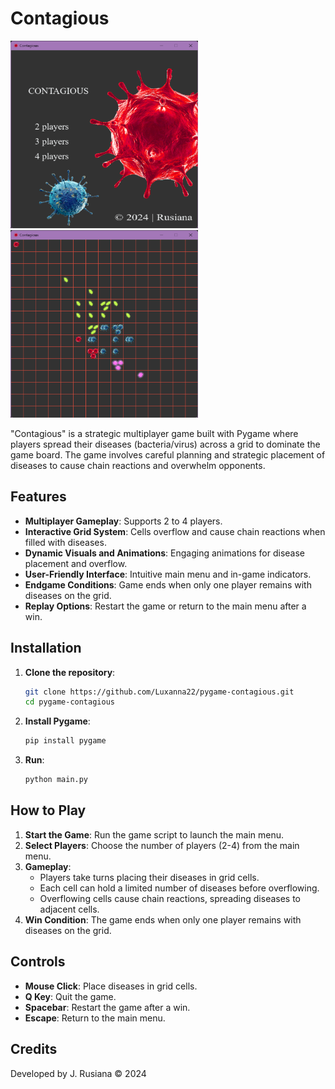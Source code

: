 # Contagious

<img src="contagious.png" alt="Interface" width="300" height="300"><img src="contagious-gameplay.png" alt="Gameplay" width="300" height="300">


"Contagious" is a strategic multiplayer game built with Pygame where players spread their diseases (bacteria/virus) across a grid to dominate the game board. The game involves careful planning and strategic placement of diseases to cause chain reactions and overwhelm opponents.

## Features
- **Multiplayer Gameplay**: Supports 2 to 4 players.
- **Interactive Grid System**: Cells overflow and cause chain reactions when filled with diseases.
- **Dynamic Visuals and Animations**: Engaging animations for disease placement and overflow.
- **User-Friendly Interface**: Intuitive main menu and in-game indicators.
- **Endgame Conditions**: Game ends when only one player remains with diseases on the grid.
- **Replay Options**: Restart the game or return to the main menu after a win.

## Installation
1. **Clone the repository**:
   ```sh
   git clone https://github.com/Luxanna22/pygame-contagious.git
   cd pygame-contagious

2. **Install Pygame**:
   ```sh
   pip install pygame

2. **Run**:
   ```sh
   python main.py

## How to Play
1. **Start the Game**: Run the game script to launch the main menu.
2. **Select Players**: Choose the number of players (2-4) from the main menu.
3. **Gameplay**:
   - Players take turns placing their diseases in grid cells.
   - Each cell can hold a limited number of diseases before overflowing.
   - Overflowing cells cause chain reactions, spreading diseases to adjacent cells.
4. **Win Condition**: The game ends when only one player remains with diseases on the grid.

## Controls
- **Mouse Click**: Place diseases in grid cells.
- **Q Key**: Quit the game.
- **Spacebar**: Restart the game after a win.
- **Escape**: Return to the main menu.

## Credits
Developed by J. Rusiana © 2024

